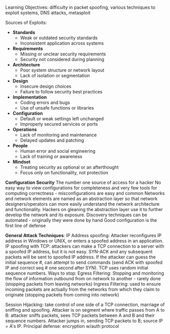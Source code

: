 Learning Objectives: difficulty in packet spoofing, various techniques to exploit systems, DNS attacks, metasploit

Sources of Exploits: 

- **Standards**
  - Weak or outdated security standards
  - Inconsistent application across systems
- **Requirements**
  - Missing or unclear security requirements
  - Security not considered during planning
- **Architecture**
  - Poor system structure or network layout
  - Lack of isolation or segmentation
- **Design**
  - Insecure design choices
  - Failure to follow security best practices
- **Implementation**
  - Coding errors and bugs
  - Use of unsafe functions or libraries
- **Configuration**
  - Default or weak settings left unchanged
  - Improperly secured services or ports
- **Operations**
  - Lack of monitoring and maintenance
  - Delayed updates and patching
- **People**
  - Human error and social engineering
  - Lack of training or awareness
- **Mindset**
  - Treating security as optional or an afterthought
  - Focus only on functionality, not protection

**Configuration Security**
The number one source of access for a hacker
No easy way to view configurations for completeness and very few tools for computing correctness - misconfigurations are easy and common
Networks and network elements are named as an abstraction layer so that network designers/operators can more easily understand the network architecture and functionality. Hackers on gleaning the abstraction layer use it to further develop the network and its exposure.
Discovery techniques can be automated - originally they were done by hand
Good configuration is the first line of defense

**General Attack Techniques**: 
IP Address spoofing: Attacker reconfigures IP address in Windows or UNIX, or enters a spoofed address in an application. 
IP spoofing with TCP: attackers can make a TCP connection to a server with a spoofed IP address, but it is not easy. SYN-ACK and any subsequent packets will be sent to spoofed IP address. If the attacker can guess the initial sequence #, can attempt to send commands (send ACK with spoofed IP and correct seq # one second after SYN). TCP uses random initial sequence numbers.
Ways to stop:
	Egress Filtering: Stopping and monitoring the flow of information outbound from on network to another - rarely done (stopping packets from leaving networks)
	Ingress Filtering: used to ensure incoming packets are actually from the networks from which they claim to originate (stopping packets from coming into network)

Session Hijacking: take control of one side of a TCP connection, marriage of sniffing and spoofing. Attacker is on segment where traffic passes from A to B: attacker sniffs packets, sees TCP packets between A and B and their sequence numbers. Attacker jumps in, sending TCP packets to B; source IP = A's IP. 
Principal defense: encryption w/auth protocol


